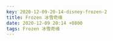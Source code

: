 ```yaml
---
key: 2020-12-09-20-14-disney-frozen-2
title: Frozen 冰雪奇缘
date: 2020-12-09 20:14 +0800
tags: Frozen 冰雪奇缘
---
```




<!--more-->
